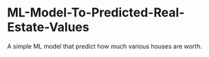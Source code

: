 # ML-Model-To-Predicted-Real-Estate-Values
A simple ML model that predict how much various houses are worth.
